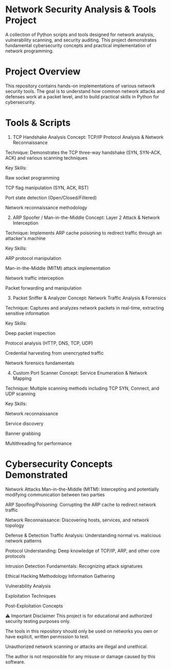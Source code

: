 # Network Security Analysis & Tools Project
A collection of Python scripts and tools designed for network analysis, vulnerability scanning, and security auditing. This project demonstrates fundamental cybersecurity concepts and practical implementation of network programming.

# Project Overview
This repository contains hands-on implementations of various network security tools. The goal is to understand how common network attacks and defenses work at a packet level, and to build practical skills in Python for cybersecurity.

# Tools & Scripts
1. TCP Handshake Analysis
Concept: TCP/IP Protocol Analysis & Network Reconnaissance

Technique: Demonstrates the TCP three-way handshake (SYN, SYN-ACK, ACK) and various scanning techniques

Key Skills:

Raw socket programming

TCP flag manipulation (SYN, ACK, RST)

Port state detection (Open/Closed/Filtered)

Network reconnaissance methodology

2. ARP Spoofer / Man-in-the-Middle
Concept: Layer 2 Attack & Network Interception

Technique: Implements ARP cache poisoning to redirect traffic through an attacker's machine

Key Skills:

ARP protocol manipulation

Man-in-the-Middle (MITM) attack implementation

Network traffic interception

Packet forwarding and manipulation

3. Packet Sniffer & Analyzer
Concept: Network Traffic Analysis & Forensics

Technique: Captures and analyzes network packets in real-time, extracting sensitive information

Key Skills:

Deep packet inspection

Protocol analysis (HTTP, DNS, TCP, UDP)

Credential harvesting from unencrypted traffic

Network forensics fundamentals

4. Custom Port Scanner
Concept: Service Enumeration & Network Mapping

Technique: Multiple scanning methods including TCP SYN, Connect, and UDP scanning

Key Skills:

Network reconnaissance

Service discovery

Banner grabbing

Multithreading for performance

# Cybersecurity Concepts Demonstrated
Network Attacks
Man-in-the-Middle (MITM): Intercepting and potentially modifying communication between two parties

ARP Spoofing/Poisoning: Corrupting the ARP cache to redirect network traffic

Network Reconnaissance: Discovering hosts, services, and network topology

Defense & Detection
Traffic Analysis: Understanding normal vs. malicious network patterns

Protocol Understanding: Deep knowledge of TCP/IP, ARP, and other core protocols

Intrusion Detection Fundamentals: Recognizing attack signatures

Ethical Hacking Methodology
Information Gathering

Vulnerability Analysis

Exploitation Techniques

Post-Exploitation Concepts

⚠️ Important Disclaimer
This project is for educational and authorized security testing purposes only.

The tools in this repository should only be used on networks you own or have explicit, written permission to test.

Unauthorized network scanning or attacks are illegal and unethical.

The author is not responsible for any misuse or damage caused by this software.
